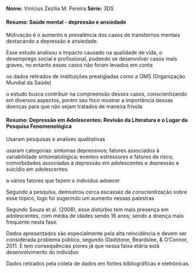 **Nome:** Vinícius Zezília M. Pereira
**Série:** 3DS

#### **Resumo:** Saúde mental - depressão e ansiedade

Motivação é o aumento e prevalência dos casos de transtornos mentais destacando a depressão e ansiedade. 

Esse estudo analisou o impacto causado na qualidade de vida, o desemprego social e profissional, podendo se desenvolver casos mais graves, no entanto esses casos não foram levados em conta

os dados retirados de instituições prestigiadas como a OMS (Organização Mundial da Saúde)

o estudo busca contribuir na compreensão desses casos, conscientizando em diversos aspectos, porém seu foco mostrar a importância dessas doenças para que não sejam tratados de maneira frívola 
#### **Resumo:** Depressão em Adolescentes: Revisão da Literatura e o Lugar da Pesquisa Fenomenológica

Usaram pesquisas e analises qualitativas

usaram categorias: sintomas depressivos; fatores associados à variabilidade sintomatológica; eventos estressores e fatores de risco; comorbidades associadas à depressão em adolescentes e depressão e suicídio em adolescentes.

a vários fatores que fazem o individuo adoecer

Segundo a pesquisa, demostrou cerca escassez de conscientização sobre esse tópico, logo foi sugerindo um aumento nessas palestras

Segundo Souza et al. (2008), esse distúrbio tem mais presença em adolescentes, com média de idades sendo 16 anos; sendo a doença mais frequente nesta fase.

Dados apresentados são especialmente pela alta reincidência e devem ser considerada problema público, segundo Gladstone, Beardslee, & O’Connor, 2011. E tem consequências piores já que nessa faixa etária está desenvolvimento do individuo

Dados retirados pela coleta de dados em fontes bibliográficas e eletrônicas. 

